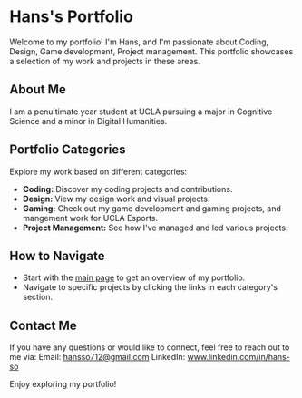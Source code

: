 # Hans's Portfolio
Welcome to my portfolio! I'm Hans, and I'm passionate about Coding, Design, Game development, Project management. This portfolio showcases a selection of my work and projects in these areas.


## About Me
I am a penultimate year student at UCLA pursuing a major in Cognitive Science and a minor in Digital Humanities. 


## Portfolio Categories
Explore my work based on different categories:
- **Coding:** Discover my coding projects and contributions.
- **Design:** View my design work and visual projects.
- **Gaming:** Check out my game development and gaming projects, and mangement work for UCLA Esports.
- **Project Management:** See how I've managed and led various projects.


## How to Navigate
- Start with the [main page](index.html) to get an overview of my portfolio.
- Navigate to specific projects by clicking the links in each category's section.

## Contact Me
If you have any questions or would like to connect, feel free to reach out to me via: 
Email: hansso712@gmail.com 
LinkedIn: www.linkedin.com/in/hans-so


Enjoy exploring my portfolio!

